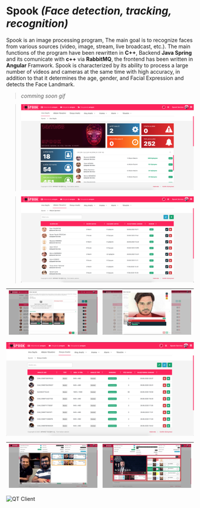 # **Spook** *(Face detection, tracking, recognition)*

Spook is an image processing program, The main goal is to recognize faces from various sources (video, image, stream, live broadcast, etc.).
The main functions of the program have been rewritten in **C++**, Backend **Java Spring** and its comunicate with **c++** via **RabbitMQ**, the frontend has been written in **Angular** Framwork.
Spook is characterized by its ability to process a large number of videos and cameras at the same time with high accuracy, in addition to that it determines the age, gender, and Facial Expression and detects the Face Landmark.

> *comming soon gif*

> ![Spook Dashboard](https://github.com/MustafaSmesem/projects-screen-shots/blob/master/spook(cpp)/Screen%20Shot%202020-09-02%20at%2014.11.58.png)

> ![Albums](https://github.com/MustafaSmesem/projects-screen-shots/blob/master/spook(cpp)/Screen%20Shot%202020-09-02%20at%2014.12.07.png)

![Albums Edit](https://github.com/MustafaSmesem/projects-screen-shots/blob/master/spook(cpp)/Screen%20Shot%202020-09-02%20at%2014.12.16.png) | ![Albums Image](https://github.com/MustafaSmesem/projects-screen-shots/blob/master/spook(cpp)/Screen%20Shot%202020-09-02%20at%2014.12.24.png)
-------- | --------

![File Anlysis](https://github.com/MustafaSmesem/projects-screen-shots/blob/master/spook(cpp)/Screen%20Shot%202020-09-02%20at%2014.12.37.png) 

![File Anlysis Result](https://github.com/MustafaSmesem/projects-screen-shots/blob/master/spook(cpp)/Screen%20Shot%202020-09-02%20at%2014.14.53.png) | ![File Anlysis Result](https://github.com/MustafaSmesem/projects-screen-shots/blob/master/spook(cpp)/Screen%20Shot%202020-09-02%20at%2014.14.01.png)
-------- | --------

![QT Client](https://github.com/MustafaSmesem/projects-screen-shots/blob/master/spook(cpp)/Screen%20Shot%202020-09-03%20at%2008.48.14.png)
